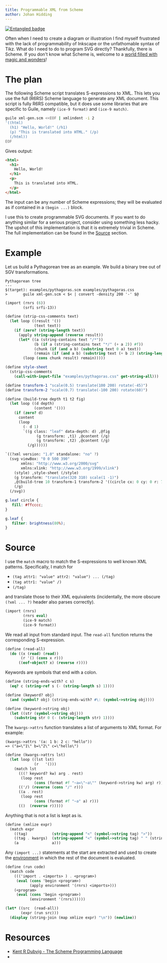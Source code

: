 ```yaml
---
title: Programmable XML from Scheme
author: Johan Hidding
---
```


[![Entangled badge](https://img.shields.io/badge/entangled-Use%20the%20source!-%2300aeff)](https://entangled.github.io/)

Often when I need to create a diagram or illustration I find myself frustrated with the lack of programmability of Inkscape or the unfathomable syntax of Tikz. What do I need to do to program SVG directly? Thankfully, there is Scheme. If you don't know what Scheme is, welcome to a [world filled with magic and wonders](https://ocw.mit.edu/courses/6-001-structure-and-interpretation-of-computer-programs-spring-2005/video_galleries/video-lectures/)!

# The plan
The following Scheme script translates S-expressions to XML. This lets you use the full (R6RS) Scheme language to generate any XML document. This script is fully R6RS compatible, but it does use some libraries that are specific to Guile, namely `(ice-9 format)` and `(ice-9 match)`.

```bash
guile xml-gen.scm <<EOF | xmlindent -i 2
'((html)
  (h1) "Hello, World!" (/h1)
  (p) "This is translated into HTML." (/p)
  (/html))
EOF
```

Gives output:

```html
<html>
  <h1>
    Hello, World!
  </h1>
  <p>
    This is translated into HTML.
  </p>
</html>
```

The input can be any number of Scheme expressions; they will be evaluated as if contained in a `(begin ...)` block.

I use this to create programmable SVG documents. If you want to do anything similar for a serious project, consider using something less hacky. The upshot of this implementation is that it is extremely trivial in Scheme. The full implementation can be found in the [Source](#source) section.

# Example
Let us build a Pythagorean tree as an example. We build a binary tree out of SGV transformations.

``` {.make .figure target=fig/pythagoras.png}
Pythagorean tree
---
$(target): examples/pythagoras.scm examples/pythagoras.css
>       guile xml-gen.scm < $< | convert -density 200 '-' $@
```

``` {.scheme file=examples/pythagoras.scm #pythagoras}
(import (rnrs (6))
        (srfi srfi-13))

(define (strip-css-comments text)
  (let loop ((result '())
             (text text))
    (if (zero? (string-length text))
      (apply string-append (reverse result))
      (let* ((a (string-contains text "/*"))
             (b (if a (string-contains text "*/" (+ a 2)) #f))
             (chunk (if (and a b) (substring text 0 a) text))
             (remain (if (and a b) (substring text (+ b 2) (string-length text)) "")))
        (loop (cons chunk result) remain)))))

(define style-sheet
  (strip-css-comments
    (call-with-input-file "examples/pythagoras.css" get-string-all)))

(define transform-1 "scale(0.5) translate(100 200) rotate(-45)")
(define transform-2 "scale(0.7) translate(-100 200) rotate(60)")

(define (build-tree depth t1 t2 fig)
  (let loop ((d depth)
             (content '()))
    (if (zero? d)
      content
      (loop 
        (- d 1)
        `((g class: "leaf" data-depth: d) ,@fig 
              (g transform: ,t1) ,@content (/g)
              (g transform: ,t2) ,@content (/g)
          (/g))))))

`((?xml version: "1.0" standalone: "no" ?)
  (svg viewBox: "0 0 500 390"
       xmlns: "http://www.w3.org/2000/svg"
       xmlns:xlink: "http://www.w3.org/1999/xlink")
    (style) ,style-sheet (/style)
    (g transform: "translate(320 310) scale(1 -1)")
    ,@(build-tree 10 transform-1 transform-2 '((circle cx: 0 cy: 0 r: 70 /)))
    (/g)
  (/svg))
```

``` {.css file=examples/pythagoras.css}
g.leaf circle {
   fill: #ffcccc;
}

g.leaf {
   filter: brightness(80%);
}
```

# Source
I use the `match` macro to match the S-expressions to well known XML patterns. Specifically, I match for

- `(tag attr1: "value" attr2: "value") ... (/tag)`
- `(tag attr1: "value" /)`
- `(/tag)`

and translate those to their XML equivalents (incidentally, the more obscure `(?xml ... ?)` header also parses correctly).

``` {.scheme file=xml-gen.scm #main}
(import (rnrs)
        (rnrs eval)
        (ice-9 match)
        (ice-9 format))
```

We read all input from standard input. The `read-all` function returns the corresponding S-expression.

``` {.scheme #main}
(define (read-all)
  (do ((x (read) (read))
       (r '() (cons x r)))
      ((eof-object? x) (reverse r))))
```

Keywords are symbols that end with a colon.

``` {.scheme #main}
(define (string-ends-with? c s)
  (eq? c (string-ref s (- (string-length s) 1))))

(define (keyword? obj)
  (and (symbol? obj) (string-ends-with? #\: (symbol->string obj))))

(define (keyword->string obj)
  (let ((str (symbol->string obj)))
    (substring str 0 (- (string-length str) 1))))
```

The `kwargs->attrs` function translates a list of arguments to XML format. For example:

``` {.scheme}
(kwargs->attrs '(a: 1 b: 2 c: "hello"))
=> ("a=\"1\" b=\"2\" c=\"hello\")
```

``` {.scheme #main}
(define (kwargs->attrs lst)
  (let loop ((lst lst)
             (r   '()))
    (match lst
      (((? keyword? kw) arg . rest)
       (loop rest
             (cons (format #f "~a=\"~a\"" (keyword->string kw) arg) r)))
      (('/) (reverse (cons "/" r)))
      ((a . rest)
       (loop rest
             (cons (format #f "~a" a) r)))
      (()  (reverse r)))))
```

Anything that is not a list is kept as is.

``` {.scheme #main}
(define (xmlize expr)
  (match expr
    ((tag)           (string-append "<" (symbol->string tag) ">"))
    ((tag . kwargs)  (string-append "<" (symbol->string tag) " " (string-join (kwargs->attrs kwargs) " ") ">"))
    (a               a)))
```

Any `(import ...)` statements at the start are extracted and used to create the [environment](environment) in which the rest of the document is evaluated.

``` {.scheme #main}
(define (run code)
  (match code
    ((('import . <imports> ) . <program>)
     (eval (cons 'begin <program>)
           (apply environment '(rnrs) <imports>)))
    (<program>
     (eval (cons 'begin <program>)
           (environment '(rnrs))))))

(let* ((src  (read-all))
       (expr (run src)))
  (display (string-join (map xmlize expr) "\n")) (newline))
```

# Resources

- [Kent R Dubvig - The Scheme Programming Language](https://scheme.com/tspl4/)
- 
